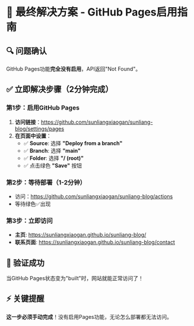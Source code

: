 # 🚨 最终解决方案 - GitHub Pages启用指南

## 🔍 问题确认
GitHub Pages功能**完全没有启用**，API返回"Not Found"。

## ✅ 立即解决步骤（2分钟完成）

### 第1步：启用GitHub Pages
1. **访问链接**：https://github.com/sunliangxiaogan/sunliang-blog/settings/pages
2. **在页面中设置**：
   - ✅ **Source**: 选择 **"Deploy from a branch"**
   - ✅ **Branch**: 选择 **"main"**
   - ✅ **Folder**: 选择 **"/ (root)"**
   - ✅ 点击绿色 **"Save"** 按钮

### 第2步：等待部署（1-2分钟）
- 访问：https://github.com/sunliangxiaogan/sunliang-blog/actions
- 等待绿色✅出现

### 第3步：立即访问
- **主页**: https://sunliangxiaogan.github.io/sunliang-blog/
- **联系页面**: https://sunliangxiaogan.github.io/sunliang-blog/contact

## 🎯 验证成功
当GitHub Pages状态变为"built"时，网站就能正常访问了！

## ⚡ 关键提醒
**这一步必须手动完成**！没有启用Pages功能，无论怎么部署都无法访问。